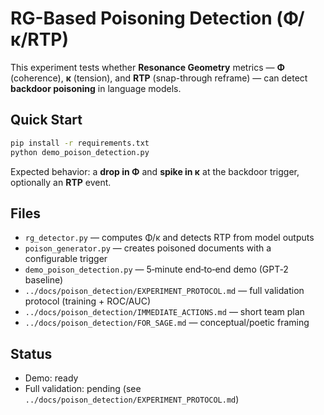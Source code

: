 # RG-Based Poisoning Detection (Φ/κ/RTP)

This experiment tests whether **Resonance Geometry** metrics — **Φ** (coherence), **κ** (tension),
and **RTP** (snap-through reframe) — can detect **backdoor poisoning** in language models.

## Quick Start
```bash
pip install -r requirements.txt
python demo_poison_detection.py
```

Expected behavior: a **drop in Φ** and **spike in κ** at the backdoor trigger, optionally an **RTP** event.

## Files
- `rg_detector.py` — computes Φ/κ and detects RTP from model outputs
- `poison_generator.py` — creates poisoned documents with a configurable trigger
- `demo_poison_detection.py` — 5‑minute end‑to‑end demo (GPT‑2 baseline)
- `../docs/poison_detection/EXPERIMENT_PROTOCOL.md` — full validation protocol (training + ROC/AUC)
- `../docs/poison_detection/IMMEDIATE_ACTIONS.md` — short team plan
- `../docs/poison_detection/FOR_SAGE.md` — conceptual/poetic framing

## Status
- Demo: ready
- Full validation: pending (see `../docs/poison_detection/EXPERIMENT_PROTOCOL.md`)
